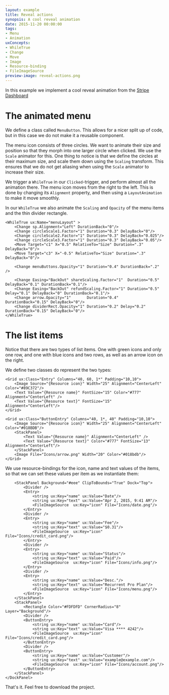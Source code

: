 ```yaml
---
layout: example
title: Reveal actions
synopsis: A cool reveal animation
date: 2015-11-20 00:00:00
tags:
- Menu
- Animation
uxConcepts:
- WhileTrue
- Change
- Move
- Image
- Resource-binding
- FileImageSource
preview-image: reveal-actions.png
---
```

In this example we implement a cool reveal animation from the [Stripe Dashboard](http://medium.stfi.re/swlh/exploring-the-product-design-of-the-stripe-dashboard-for-iphone-e54e14f3d87e?ref=hackingui&sf=lroyzg#.bgjivpv68)

# The animated menu

We define a class called `MenuButton`. This allows for a nicer split up of code, but in this case we do not make it a reusable component.

The menu icon consists of three circles. We want to animate their size and position so that they morph into one larger circle when clicked. We use the `Scale` animator for this. One thing to notice is that we define the circles at their maximum size, and scale them down using the `Scaling` transform. This ensures that we do not get aliasing when using the `Scale` animator to increase their size.

<!-- snippet:reveal-actions:MenuButton.ux:CirclesButton -->

We trigger a `WhileTrue` in our `Clicked`-trigger, and perform almost all the animation there. The menu icon moves from the right to the left. This is done by changing its `Alignment` property, and then using a `LayoutAnimation` to make it move smoothly.

<!-- snippet:reveal-actions:MenuButton.ux:LayoutAnimation -->

In our `WhileTrue` we also animate the `Scaling` and `Opacity` of the menu items and the thin divider rectangle.

<!-- snippet-begin:code/MenuButton.ux:MenuAnimation -->

```
<WhileTrue ux:Name="menuLayout" >
    <Change sp.Alignment="Left" DurationBack="0"/>
    <Change circleScale1.Factor="1" Duration="0.3" DelayBack="0"/>
    <Change circleScale2.Factor="1" Duration="0.3" DelayBack="0.025"/>
    <Change circleScale3.Factor="1" Duration="0.3" DelayBack="0.05"/>
    <Move Target="c1" X="0.5" RelativeTo="Size" Duration=".3" DelayBack="0"/>
    <Move Target="c3" X="-0.5" RelativeTo="Size" Duration=".3" DelayBack="0"/>

    <Change menuButtons.Opacity="1" Duration="0.4" DurationBack=".2" />

    <Change Easing="BackOut" shareScaling.Factor="1"  Duration="0.5" DelayBack="0.1" DurationBack="0.1"/>
    <Change Easing="BackOut" refundScaling.Factor="1" Duration="0.5" Delay="0.1" DelayBack="0" DurationBack="0.1"/>
    <Change arrow.Opacity="1"       Duration="0.4"             DurationBack="0.15" DelayBack="0"/>
    <Change dividerRect.Opacity="1" Duration="0.2" Delay="0.2" DurationBack="0.15" DelayBack="0"/>
</WhileTrue>
```

<!-- snippet-end -->


# The list items

Notice that there are two types of list items. One with green icons and only one row, and one with blue icons and two rows, as well as an arrow icon on the right.

We define two classes do represent the two types:

<!-- snippet-begin:code/MainView.ux:ListItems -->

```
<Grid ux:Class="Entry" Columns="40, 60, 1*" Padding="10,10">
    <Image Source="{Resource icon}" Width="25" Alignment="CenterLeft" Color="#89C372"/>
    <Text Value="{Resource name}" FontSize="15" Color="#777" Alignment="CenterLeft" />
    <Text Value="{Resource text}" FontSize="15" Alignment="CenterLeft"/>
</Grid>

<Grid ux:Class="ButtonEntry" Columns="40, 1*, 40" Padding="10,10">
    <Image Source="{Resource icon}" Width="25" Alignment="CenterLeft" Color="#018BDB"/>
    <StackPanel>
        <Text Value="{Resource name}" Alignment="CenterLeft" />
        <Text Value="{Resource text}" Color="#777" FontSize="13" Alignment="CenterLeft"/>
    </StackPanel>
    <Image File="Icons/arrow.png" Width="20" Color="#018bdb"/>
</Grid>
```

<!-- snippet-end -->

We use resource-bindings for the icon, name and text values of the items, so that we can set these values per item as we instantiate them:

<!-- snippet-begin:code/MainView.ux:ListItemsInstances -->

```
    <StackPanel Background="#eee" ClipToBounds="True" Dock="Top">
        <Divider />
        <Entry>
            <string ux:Key="name" ux:Value="Date"/>
            <string ux:Key="text" ux:Value="Apr 2, 2015, 9:41 AM"/>
            <FileImageSource  ux:Key="icon" File="Icons/date.png"/>
        </Entry>
        <Divider />
        <Entry>
            <string ux:Key="name" ux:Value="Fee"/>
            <string ux:Key="text" ux:Value="$0.31"/>
            <FileImageSource  ux:Key="icon" File="Icons/credit_card.png"/>
        </Entry>
        <Divider />
        <Entry>
            <string ux:Key="name" ux:Value="Status"/>
            <string ux:Key="text" ux:Value="Paid"/>
            <FileImageSource  ux:Key="icon" File="Icons/info.png"/>
        </Entry>
        <Divider />
        <Entry>
            <string ux:Key="name" ux:Value="Desc."/>
            <string ux:Key="text" ux:Value="Recurrent Pro Plan"/>
            <FileImageSource  ux:Key="icon" File="Icons/menu.png"/>
        </Entry>
    </StackPanel>
    <StackPanel>
        <Rectangle Color="#FDFDFD" CornerRadius="8" Layer="Background"/>
        <Divider />
        <ButtonEntry>
            <string ux:Key="name" ux:Value="Card"/>
            <string ux:Key="text" ux:Value="Visa **** 4242"/>
            <FileImageSource  ux:Key="icon" File="Icons/credit_card.png"/>
        </ButtonEntry>
        <Divider />
        <ButtonEntry>
            <string ux:Key="name" ux:Value="Customer"/>
            <string ux:Key="text" ux:Value="example@example.com"/>
            <FileImageSource  ux:Key="icon" File="Icons/account.png"/>
        </ButtonEntry>
    </StackPanel>
</DockPanel>
```

<!-- snippet-end -->

That's it. Feel free to download the project.
